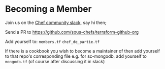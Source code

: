 # Becoming a Member

Join us on the [Chef community slack](https://chefcommunity.slack.com/messages/sous-chefs/), say hi then;

Send a PR to <https://github.com/sous-chefs/terraform-github-org>

Add yourself to: `members.tf` `chef_de_partie.tf`

If there is a cookbook you wish to become a maintainer of then add yourself to that repo's corresponding file e.g. for sc-mongodb, add yourself to `mongodb.tf` (of course after discussing it in slack)
